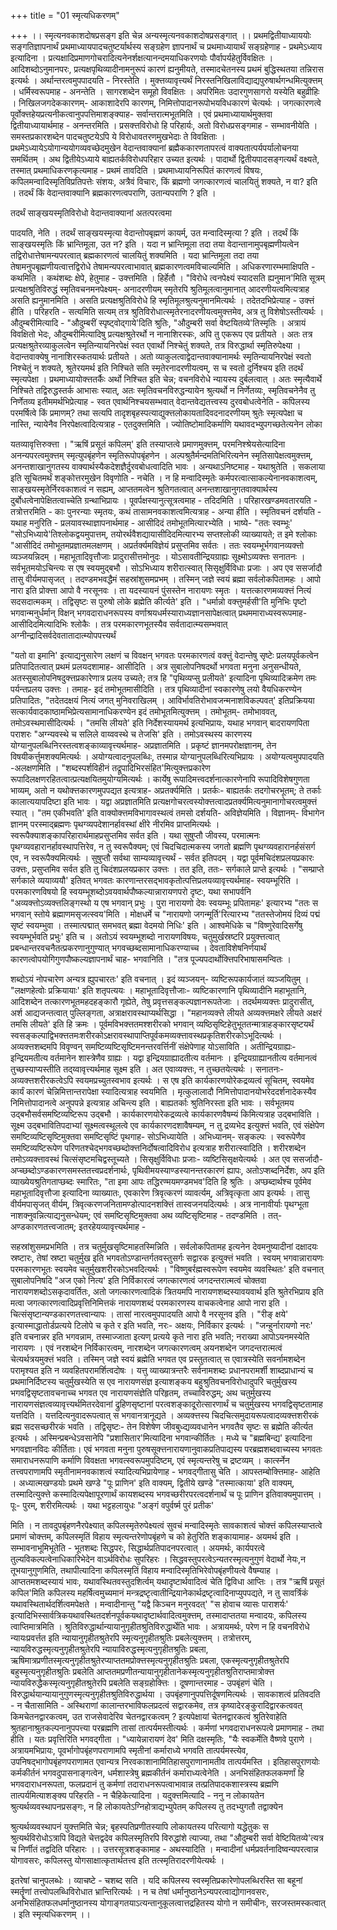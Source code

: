 +++
title = "01 स्मृत्यधिकरणम्"

+++
।। स्मृत्यनवकाशदोषप्रसङ्ग इति चेन्न अन्यस्मृत्यनवकाशदोषप्रसङ्गात् ।। प्रथमद्वितीयाध्याययोः सङ्गतिज्ञापनार्थं प्रथमाध्यायपादचतुष्टर्यार्थस्य सङ्ग्रहेण ज्ञापनार्थं च प्रथमाध्यायार्थं सङ्ग्रहेणाह - प्रथमेऽध्याय इत्यादिना । प्रत्यक्षादिप्रमाणगोचरादित्यनेनर्शक्षत्यानन्दमयाधिकरणयोः पौर्वापर्यहेतुर्विवक्षितः । आदिशब्दोऽनुमानपरः, प्रत्यक्षपृथिव्यादीनामनुरूपं कारणं ह्यनुमीयते, तस्मादचेतनस्य प्रथमं बुद्धिस्थतया तन्निरास इत्यर्थः । अर्थान्तरत्वमुपपादयति - निरस्तेति । मुक्त्तव्यावृत्त्यर्थं निरस्तनिखिलाविद्याद्यपुरुषार्थगन्धमित्युक्त्तम् । धर्मिस्वरूपमाह - अनन्तेति । सागरशब्देन समूहो विवक्षितः । अपरिमितः उदारगुणसागरो यस्येति बहुव्रीहिः । निखिलजगदेककारणम्- आकाशादेरपि कारणम्, निमित्तोपादानरूपोभयविधकारणं चेत्यर्थः । जगत्कारणत्वे पूर्वोक्त्तहेयप्रत्यनीकत्वानुपपत्तिमाशङ्क्याह- सर्वान्तरात्मभूतमिति । एवं प्रथमाध्यायार्थमुक्तवा द्वितीयाध्यायार्थमाह - अनन्तरमिति । प्रसक्त्तविरोधो हि परिहार्यः, अतो विरोधप्रसङ्गमाह - सम्भावनीयेति । समस्तप्रकारशब्देन पादचतुष्टयेऽपि ये विरोधावतरणमुखभेदाः ते विवक्षिताः । प्रथमेऽध्यायेऽयोगान्ययोगव्यवच्छेदमुखेन वेदान्तवाक्यानां ब्रह्मैककारणतापरत्वं वाक्यतात्पर्यपर्यालोचनया समर्थितम् । अथ द्वितीयेऽध्याये बाह्यतर्कविरोधपरिहार उच्यत इत्यर्थः । पादार्थो द्वितीयपादसङ्गत्यर्थं वक्ष्यते, तस्मात् प्रथमाधिकरणकृत्यमाह - प्रथमं तावदिति । प्रथमाध्यायनिरूपितं कारणत्वं विषयः, कपिलमन्वादिस्मृतिविप्रतिपत्तेः संशयः, अत्रैवं विचारः, किं ब्रह्मणो जगत्कारणत्वं चालयितुं शक्यते, न वा? इति । तदर्थं किं वेदान्तवाक्यानि ब्रह्मकारणत्वपराणि, उतान्यपराणि ? इति ।

तदर्थं साङ्खयस्मृतिविरोधो वेदान्तवाक्यानां अतत्परत्वमा

पादयति, नेति । तदर्थं साङ्खयस्मृत्या वेदान्तोपबृह्मणं कायर्म्, उत मन्वादिस्मृत्या ? इति । तदर्थं किं साङ्खयस्मृतिः किं भ्रान्तिमूला, उत न? इति । यदा न भ्रान्तिमूला तदा तया वेदान्तानामुपबृह्मणीयत्वेन तद्विरोधात्तेषामन्यपरत्वात् ब्रह्मकारणत्वं चालयितुं शक्यमिति । यदा भ्रान्तिमूला तदा तया तेषामनुपबृह्मणीयत्वात्तद्विरोधे तेषामन्यपरत्वाभावात् ब्रह्मकारणत्वमविचाल्यमिति । अधिकरणारम्भमाक्षिपति - कथमिति । कथंशब्दः क्षेपे, हेतुमाह - उक्त्तमिति । हिर्हेतौ । "विरोधे त्वनपेक्ष्यं स्यादसति ह्यनुमान'मिति सूत्रम् प्रत्यक्षश्रुतिविरुद्धं स्मृतिवचनमनपेक्ष्यम्- अनादरणीयम् स्मृतेरपि श्रुतिमूलत्वानुमानात् आदरणीयत्वमित्यत्राह असति ह्यनुमानमिति । असति प्रत्यक्षश्रुतिविरोधे हि स्मृतिमूलश्रुत्यनुमानमित्यर्थः । तदेतदभिप्रेत्याह - उक्त्तं हीति । परिहरति - सत्यमिति सत्यम् तत्र श्रुतिविरोधात्स्मृतेरनादरणीयत्वमुक्त्तमेव, अत्र तु विशेषोऽस्तीत्यर्थः । औदुम्बरीमित्यादि - "औदुम्बरीं स्पृष्ट्वोद्गाये'दिति श्रुतिः, "औदुम्बरी सर्वा वेष्टयितव्ये'तिस्मृतिः । अत्रायं विवक्षितो भेदः, औदुम्बरीमित्यादिषु प्रत्यक्षश्रुतेरर्थो न नानाशिरस्कः, अपि तु एकरूप एव प्रतीयते । अतः तत्र प्रत्यक्षश्रुतेरव्याकुलत्वेन स्मृतिन्यायनिरपेक्षं स्वत एवार्थो निश्चेतुं शक्यते, तत्र विरुद्धार्था स्मृतिरुपेक्ष्या । वेदान्तवाक्येषु नानाशिरस्कतयार्थः प्रतीयते । अतो व्याकुलत्वाद्वेदान्तवाक्यानामर्थः स्मृतिन्यायनिरपेक्षं स्वतो निश्चेतुं न शक्यते, श्रुतेरयमर्थ इति निश्चिते सति स्मृतेरनादरणीयत्वम्, स च स्वतो दुर्निश्चय इति तदर्थं स्मृत्यपेक्षा । प्रथमाध्यायोक्त्ततर्कैः अर्थो निश्चित इति चेन्न; वचनविरोधे न्यायस्य दुर्बलत्वात् । अतः स्मृत्यैवार्थे निश्चिते तद्विरुद्धस्तर्क आभासः स्यात्, अतः स्मृतिवचनविरुद्धन्यायेन श्रुत्यर्थो न निर्णेतव्यः, स्मृतिवचनेनैव तु निर्णेतव्य इतीममर्थभिप्रेत्याह - स्वत एवार्थनिश्चयसम्भवात् वेदान्तवेद्यतत्त्वस्य दुरवबोधत्वेनेति - कपिलस्य परमर्षित्वे किं प्रमाणम्? तथा सत्यपि तादृशबृहस्पत्याद्युक्त्तलोकायतादिवदनादरणीयम् श्रुतेः स्मृत्यपेक्षा च नास्ति, न्यायेनैव निरपेक्षत्वादित्यत्राह - एतदुक्त्तमिति । ज्योतिष्टोमादिकर्माणि यथावदभ्युपगच्छतेत्यनेन लोका

यतव्यावृत्तिरुक्त्ता । "ऋषिं प्रसूतं कपिलम्' इति तस्याप्तत्वे प्रमाणमुक्त्तम्, परमनिश्श्रेयसेत्यादिना अनन्यपरत्वमुक्त्तम् स्मृत्युपबृंहणेन स्मृतिरूपोपबृंहणेन । अल्पश्रुतैर्मन्दमतिभिरित्यनेन स्मृतिसापेक्षत्वमुक्त्तम्, अनन्तशाखानुगतस्य वाक्यार्थस्यैकदेशज्ञैर्दुरवबोधत्वादिति भावः । अन्यथाऽनिष्टमाह - यथाश्रुतेति । सकलाया इति सूचितमर्थं शङ्कोत्तरमुखेन विवृणोति - नचेति । न हि मन्वादिस्मृतेः कर्मपरत्वात्साकल्येनानवकाशत्वम्, साङ्खयस्मृतेर्निरवकाशत्वं न सह्यम्, आप्ततमत्वेन श्रुतिगतत्वात् अनन्तशाखानुगतवाक्यार्थस्य दुर्बोधत्वेनापेक्षितत्वाच्चेति ग्रन्थाभिप्रायः । पूवर्पक्षस्यानुत्सूत्रत्वमाह - तदिदमिति । परिहारखण्डमवतारयति - तत्रोत्तरमिति - काः पुनरन्याः स्मृतयः, कथं तासामनवकाशत्वमित्यत्राह - अन्या हीति । स्मृतिवचनं दर्शयति - यथाह मनुरिति - प्रलयावस्थाज्ञापनार्थमाह - आसीदिदं तमोभूतमित्यारभ्येति । भाष्ये- "ततः स्वम्भूः' "सोऽभिध्याये'तिश्लोकद्वयमुपात्तम्, तयोरर्थवैशद्यायासीदिदमित्यारभ्य सप्तश्लोकी व्याख्यायते; त इमे श्लोकाः "आसीदिदं तमोभूतमप्रज्ञातमलक्षणम् । अप्रर्तर्क्यमविज्ञेयं प्रसुप्तमिव सर्वतः । ततः स्वयम्भूर्भगवानव्यक्त्तो व्यञ्जयन्निदम् । महाभूतादिवृत्तौजाः प्रादुरासीत्तमोनुदः । योऽसावतीन्द्रियग्राह्यः सूक्ष्मोऽव्यक्त्तः सनातनः । सर्वभूतमयोऽचिन्त्यः स एष स्वयमुद्बभौ । सोऽभिध्याय शरीरात्स्वात् सिसृक्षुर्विविधाः प्रजाः । अप एव ससर्जादौ तासु वीर्यमपासृजत् । तदण्डमभवद्धैमं सहस्रांशुसमप्रभम् । तस्मिन् जज्ञे स्वयं ब्रह्मा सर्वलोकपितामहः । आपो नारा इति प्रोक्त्ता आपो वै नरसूनवः । ता यदस्यायनं पुंसस्तेन नारायणः स्मृतः । यत्तत्कारणमव्यक्त्तं नित्यं सदसदात्मकम् । तद्विसृष्टः स पुरुषो लोके ब्रह्मेति कीर्त्यते' इति । "धर्मान्नो वक्त्तुमर्हसी'ति मुनिभिः पृष्टो भगवान्मनुर्धर्मान् विक्षन् भगवदाराधनरूपस्य वर्णाश्रयधर्मस्याराध्यज्ञानसापेक्षत्वात् प्रथममाराध्यस्वरूपमाह- आसीदिदमित्यादिभिः श्लोकैः । तत्र परमकारणभूतस्यैव सर्वतादात्म्यसम्भवात् अग्नीन्द्रादिसर्वदेवतातादात्म्योपपत्त्यर्थं

"यतो वा इमानि' इत्याद्यनुसारेण लक्षणं च विवक्षन् भगवतः परमकारणत्वं वक्त्तुं वेदान्तेषु सृष्टेः प्रलयपूर्वकत्वेन प्रतिपादितत्वात् प्रथमं प्रलयदशामाह- आसीदिति । अत्र सुबालोपनिषदर्थो भगवता मनुना अनुसन्धीयते, अतस्सुबालोपनिषदुक्त्तप्रकारेणात्र प्रलय उच्यते; तत्र हि "पृथिव्यप्सु प्रलीयते' इत्यादिना पृथिव्यादिक्रमेण तमः पर्यन्तप्रलय उक्त्तः । तमाह- इदं तमोभूतमासीदिति । तत्र पृथिव्यादीनां स्वकारणेषु लयो वैयधिकरण्येन प्रतिपादितः, "तदेतदक्षयं नित्यं जगत् मुनिवराखिलम् । आविर्भावतिरोभावजन्मनाशविकल्पवत्' इतिप्रक्रियया सत्कार्यवादकाष्ठामभिप्रेत्यसामानाधिकरण्येन इदं तमोभूतमित्युक्त्तम् । तमोभूतम्- तमोभाववत्, तमोऽवस्थमासीदित्यर्थः । "तमसि लीयते' इति निर्देशस्यायमर्थ इत्यभिप्रायः, यथाह भगवान् बादरायणपिता पराशरः "अग्न्यवस्थे च सलिले वाय्ववस्थे च तेजसि' इति । तमोऽवस्थस्य कारणस्य योग्यानुपलब्धिनिरस्तत्वशङ्काव्यावृत्त्यर्थमाह- अप्रज्ञातमिति । प्रकृष्टं ज्ञानमपरोक्षज्ञानम्, तेन विषयीकर्त्तुमशक्यमित्यर्थः । अयोग्यत्वादनुपलब्धिः, तस्मान्न योग्यानुपलब्धिरित्यभिप्रायः । अयोग्यत्वमुपपादयति -अलक्षणमिति । "शब्दस्पर्शविहीनं तद्रूपादिभिरसंहित'मित्युक्त्तप्रकारेण रूपादिलक्षणरहितत्वात्प्रत्यक्षयितमुयोग्यमित्यर्थः । कार्येषु रूपादिमत्त्वदर्शनात्कारणेनापि रूपादिविशेषगुणता भाव्यम्, अतो न यथोक्त्तकारणमुपपद्यत इत्यत्राह- अप्रतर्क्यमिति । प्रतर्कः- बाह्यतर्कः तदगोचरभूतम्; ते तर्काः कालात्ययापदिष्टा इति भावः । यद्वा अप्रज्ञातमिति प्रत्यक्षगोचरत्वस्योक्त्तत्वादप्रतर्क्यमित्यनुमानागोचरत्वमुक्त्तं स्यात् । "तम एकीभवति' इति वाक्योक्त्तमविभागावस्थत्वं तमसो दर्शयति- अविज्ञेयमिति । विज्ञानम्- विभागेन ज्ञानम् परस्माद्ब्रह्मणः पृथग्व्यपदेशानर्हावस्थां क्षीरे नीरमिव प्राप्तमित्यर्थः । स्वरूपैक्याशङ्कापरिहारार्थमाहप्रसुप्तमिव सर्वत इति । यथा सुषुप्तौ जीवस्य, परमात्मनः पृथग्व्यवहारानर्हावस्थापत्तिरेव, न तु स्वरूपैक्यम्; एवं चिदचिदात्मकस्य जगतो ब्रह्मणि पृथग्व्यवहारानर्हसंसर्ग एव, न स्वरूपैक्यमित्यर्थः । सुषुप्तौ सर्वथा साम्यव्यावृत्त्यर्थं - सर्वत इतिपदम् । यद्वा पूर्वमचिदंशप्रलयप्रकारः उक्त्तः, प्रसुप्तमिव सर्वत इति तु चिदंशप्रलयप्रकार उक्त्तः । तत इति, ततः- सर्गकाले प्राप्ते इत्यर्थः । "सम्प्राप्ते सर्गकाले व्ययाव्ययौ' इतिवत् भगवतः कारणान्तरसद्भावकृतोत्पत्तिप्रलयव्यावृत्त्यर्थमाह- स्वयम्भूरिति । परमकारणविषयो हि स्वयम्भूशब्दोऽवयवार्थपौष्कल्यान्नारायणपरो दृष्टः, यथा सभापर्वनि "अव्यक्त्तोऽव्यक्त्तलिङ्गस्थो य एष भगवान् प्रभुः । पुरा नारायणो देवः स्वयम्भूः प्रपितामहः' इत्यारभ्य "ततः स भगवान् स्तोये ब्रह्माणमसृजत्स्वय'मिति । मोक्षधर्मे च "नारायणो जगन्मूर्ति'रित्यारभ्य "ततस्तेजोमयं दिव्यं पद्मं सृष्टं स्वयम्भुवा । तस्मात्पद्मात् समभवत् ब्रह्मा वेदमयो निधिः' इति । आश्वमेधिके च "विष्णुरेवादिसर्गेषु स्वयम्भूर्भवति प्रभुः' इति च । अतोऽयं स्वयम्भूशब्दो नारायणविषयः, चतुमुर्खस्रष्टरि प्रयुक्त्तत्वात् प्रबन्धान्तरवचनैतत्प्रकरणानुगुण्यात् भगवच्छब्दसामानाधिकरण्याच्च । देवताविशेषनिर्णयार्थं कारणत्वोपयोगिगुणपौष्कल्यज्ञापनार्थं चाह- भगवानिति । "तत्र पूज्यपदार्थोक्त्तिपरिभाषासमन्वितः ।

शब्दोऽयं नोपचारेण अन्यत्र ह्युपचारतः' इति वचनात् । इदं व्यञ्जयन्- व्यष्टिरूपकार्यजातं व्यञ्जयितुम् । "लक्षणहेत्वोः प्रक्रियायाः' इति शतृपत्ययः । महाभूतादिवृत्तौजाः- व्यष्टिकारणानि पृथिव्यादीनि महाभूतानि, आदिशब्देन तत्कारणभूतमहदहङ्कारौ गृह्येते, तेषु प्रवृत्तसङ्कल्पज्ञानरूपतेजाः । तदर्थमव्यक्त्तः प्रादुरासीत्, अर्श आद्यजन्तत्वात् पुल्लिङ्गता, अत्राक्षरावस्थाप्यर्थसिद्धा । "महानव्यक्त्ते लीयते अव्यक्त्तमक्षरे लीयते अक्षरं तमसि लीयते' इति हि क्रमः । पूर्वमविभक्त्ततमश्शरीरको भगवान् व्यष्ठिसृष्टिहेतुभूततन्मात्राहङ्कारसृष्टयर्थं स्वसङ्कल्पाद्विभक्त्ततमःशरीरकोऽक्षरावस्थापाप्तिपूर्वकमव्यक्त्तावस्थप्रकृतिशरीरकोऽभूदित्यर्थः । अव्यक्त्तशब्दमपि विवृण्वन् समष्टिव्यष्टिसृष्टिमनन्तरवर्त्तिनीं संक्षेपेणाह योऽसाविति । अतीन्द्रियग्राह्यः- इन्द्रियमतीत्य वर्तमानेन शास्त्रेणैव ग्राह्यः । यद्वा इन्द्रियग्राह्यादतीत्य वर्तमानः । इन्द्रियग्राह्यानतीत्य वर्तमानत्वं तुच्छस्याप्यस्तीति तद्य्वावृत्त्यर्थमाह सूक्ष्म इति । अत एवाव्यक्त्तः, न तुच्छतयेत्यर्थः । सनातनः- अव्यक्त्तशरीरकत्वेऽपि स्वयमप्रच्युतस्वभाव इत्यर्थः । स एष इति कार्यकारणयोरेकद्रव्यत्वं सूचितम्, स्वयमेव कार्यं कारणं चेन्निमित्तान्तरापेक्षा स्यादित्यत्राह स्वयमिति । मृत्कुलालादौ निमित्तोपादानयोभरेददर्शनादेकस्यैव निमित्तोपादानत्वे अनुपपन्ने इत्यत्राह अचिन्त्य इति । बाह्यतर्काः श्रुतिनिरस्ता इति भावः । सर्वभूतमय उद्बभौसर्वसमष्टिव्यष्टिरूप उद्बभौ । कार्यकारणयोरेकद्रव्यत्वे कार्यकारणवैषम्यं किमित्यत्राह उद्बभाविति । सूक्ष्म उद्बभावितिपदाभ्यां सूक्ष्मत्वस्थूलत्वे एव कार्यकारणदशावैषम्यम्, न तु द्रव्यभेद इत्युक्त्तं भवति, एवं संक्षेपेण समष्टिव्यष्टिसृष्टिमुक्तवा समष्टिसृष्टिं पृथगाह- सोऽभिध्यायेति । अभिध्यानम्- सङ्कल्पः । स्वरूपेणैव समष्टिव्यष्टिरूपेण परिणतश्चेद्भगवच्छब्दोक्त्तनिर्दोषत्वादिविरोध इत्यत्राह शरीरात्स्वादिति । शरीरशब्देन तमोऽव्यक्त्तावस्थं चित्संसृष्टमचिद्वस्तूच्यते । सिसृक्षुर्विविधाः प्रजाः- व्यष्टिसिसृक्षयेत्यर्थः । अत एव ससर्जादौ- अप्च्छब्दोऽण्डकारणसमस्ततत्त्वप्रदर्शनार्थः, पृथिवीमयस्याण्डस्यानन्तरकारणं ह्यापः, अतोऽप्शब्दनिर्देशः, अप इति व्याख्येयश्रुतिगताप्छब्दः स्मारितः, "ता इमा आपः तद्धिरण्मयमण्डमभव'दिति हि श्रुतिः । अप्छब्दार्थश्च पूर्वमेव महाभूतादिवृत्तौजा इत्यादिना व्याख्यातः, एवकारेण त्रिवृत्करणं व्यावर्त्यम्, अत्रिवृत्कृता आप इत्यर्थः । तासु वीर्यमपासृजत् वीर्यम्, त्रिवृत्करणजनितामण्डोत्पादनशक्त्तिं तास्वजनयदित्यर्थः । अत्र नानावीर्याः पृथग्भूता नाशक्नुवन्नित्याद्यनुसन्धेयम्; एवं समष्टिसृष्टिमुक्तवा अथ व्यष्टिसृष्टिमाह - तदण्डमिति । तत्- अण्डकारणतत्त्वजातम्; इतरहेयव्यावृत्त्यर्थमाह -

सहस्रांशुसमप्रभमिति । तत्र चतुर्मुखसृष्टिमाहतस्मिन्निति । सर्वलोकपितामह इत्यनेन देवमनुष्यादीनां दक्षादयः स्रष्टारः, तेषां स्रष्टा चतुर्मुख इति भगवतोऽण्डान्तर्गतवस्तुसर्गः सद्वारक इत्युक्त्तं भवति । स्वयम् भगवान्नारायणः परमकारणभूतः स्वयमेव चतुर्मुखशरीरकोऽभवदित्यर्थः । "विष्णुबर्रह्मस्वरूपेण स्वयमेव व्यवस्थितः' इति वचनात् सुबालोपनिषदि "अज एको नित्य' इति निर्विकारत्वं जगत्कारणत्वं जगदन्तरात्मत्वं चोक्तवा नारायणशब्दोऽसकृदावर्तितः, अतो जगत्कारणत्वादिकं त्रितयमपि नारायणशब्दस्यावयवार्थ इति श्रुतेरभिप्राय इति मत्वा जगत्कारणत्वादिप्रवृत्तिनिमित्तकं नारायणशब्दं परमकारणस्य वाचकत्वेनाह आपो नारा इति । चित्संसृष्टान्यण्डकारणतत्त्वान्यापः । तासां नारत्वमुपपादयति आपो वै नरसूनव इति । "रीङ् क्षये' इत्यास्माद्धातोर्डप्रत्यये टिलोपे च कृते र इति भवति, नरः- अक्षयः, निर्विकार इत्यर्थः । "जन्हुर्नारायणो नरः' इति वचनान्नर इति भगवन्नाम, तस्माज्जाता इत्यण् प्रत्यये कृते नारा इति भवति; नराख्या आपोऽयनमस्येति नारायणः । एवं नरशब्देन निर्विकारत्वम्, नारशब्देन जगत्कारणत्वम् अयनशब्देन जगदन्तरात्मत्वं चेत्यर्थत्रयमुक्त्तं भवति । तस्मिन् जज्ञे स्वयं ब्रह्मेति भगवत एव प्रस्तुतत्वात् स एवात्रस्येति सवर्नामशब्देन परामृश्यत इति न व्यवहितपरामर्शित्वदोषः । यत्तु व्याख्यात्रन्तरैः सर्वनामशब्दः प्रधानपरामर्शी शाब्दप्राधान्यं च प्रथमानिर्दिष्टस्य चतुर्मुखस्येति स एव नारायणसंज्ञ इत्याशङ्कय बहुश्रुतिवचनविरोधादुपरि चतुर्मुखस्य भगवद्विसृष्टतावचनाच्च भगवत एव नारायणसंज्ञेति परिहृतम्, तच्चाविरुद्धम्; अथ चतुर्मुखस्य नारायणसंज्ञत्वव्यावृत्त्यर्थमितरदेवानां द्रुहिणसृष्टानां परत्वशङ्कादूरोत्सारणार्थं च चतुर्मुखस्य भगवद्विसृष्टतामाह यत्तदिति । यत्तदित्यनुवादरूपत्वात् स भगवानत्रानूद्यते । अव्यक्त्तस्य चिदचित्समुदायरूपत्वादव्यक्त्तशरीरकं ब्रह्म सदसच्छरीरकं भवति । तद्विसृष्टः- तेन विशेषेण जीवबुध्द्यव्यवधानेन भगवतैव सृष्टः स ब्रह्मेति कीर्त्यत इत्यर्थः । अस्मिन्प्रबन्धेऽवसानेपि "प्रशासितार'मित्यादिना भगवान्कीर्तितः । मध्ये च "ब्रह्मबिन्द्य' इत्यादिना भगवज्ञानविदः कीर्तिताः। एवं भगवता मनुना पुरुषसूक्त्तनारायणानुवाकप्रतिपाद्यस्य परब्रह्मशब्दवाच्यस्य भगवतः समाराधनरूपाणि कर्माणि विवक्षता भगवत्स्वरूपमुपदिष्टम्, एवं स्मृत्यन्तरेषु च द्रष्टव्यम् । कार्त्स्नेन तत्त्वपराणामपि स्मृतीनामनवकाशत्वं स्यादित्यभिप्रायेणाह - भगवद्गीतासु चेति । आपस्तम्बोक्त्तिमाह- आहेति । अध्यात्मखण्डयोः प्रथमे खण्डे "पूः प्राणिन' इति वाक्यम्, द्वितीये खण्डे "तस्मात्काया' इति वाक्यम्, तस्मादित्युक्त्ते कस्मादित्यपेक्षापूरणार्थं कायशब्दस्य भगवच्छरीरपरत्वदर्शनार्थं च पूः प्राणिन इतिवाक्यमुपात्तम् । पूः- पुरम्, शरीरमित्यर्थः । यथा भट्टहलायुधः "अङ्गं वपुर्वर्ष्म पुरं प्रतीक'

मिति । न तावदुपबृंहणनैरपेक्ष्यात् कपिलस्मृतेरुपेक्ष्यत्वं सुवचं मन्वादिस्मृतेः सावकाशत्वं चोक्त्तं कपिलस्याप्तत्वे प्रमाणं चोक्त्तम्, कपिलस्मृतिं विहाय स्मृत्यन्तरेणोपबृंहणे च को हेतुरिति शङ्कायामाह- अयमर्थ इति । सम्भावनाभूमिभूतेति - भूतशब्दः सिद्धपरः, सिद्धार्थप्रतिपादनपरत्वात् । अयमर्थः, कार्यपरत्वे तुल्यविकल्पत्वेनाधिकारिभेदेन वाऽर्थविरोधः सुपरिहरः । सिद्धवस्तुपरत्वेऽन्यतरस्मृत्यनुगुणं वेदार्थो नेयः,न तूभयानुगुणमिति, तथापीत्यादिना कपिलस्मृतिं विहाय मन्वादिस्मृतिभिरेवोपबृंहणीयत्वे वैषम्याह । आप्ततमशब्दस्यायं भावः, यथावस्थितवस्तुदशिर्त्वम् यथादृष्टार्थवादित्वं चेति द्विविधा आप्तिः । तत्र "ऋषिं प्रसूतं कपिल'मिति कपिलस्य महर्षित्वमुच्यमानं मन्त्रद्रष्टृत्वातीन्द्रियानेकार्थद्रष्टृत्वादिनाप्युपपद्यते, न तु सावर्त्रिकं यथावस्थितार्थदर्शित्वमपेक्षते । मन्वादीनान्तु "यद्वै किञ्चन मनुरवदत्' "स होवाच व्यासः पाराशर्यः' इत्यादिभिस्सार्वत्रिकयथावस्थितदर्शनपूर्वकयथादृष्टार्थवादित्वमुक्त्तम्, तस्मादाप्ततया मन्वादयः, कपिलस्य त्वाप्तिमात्रमिति । श्रुतिविरुद्धार्थान्यायानुगृहीतश्रुतिविरुद्धार्थेति भावः । अत्रायमर्थः, परेण न हि वचनविरोधे न्यायःप्रवर्त्तत इति न्यायानुगृहीतश्रुतेरपि स्मृत्यनुगृहीतश्रुतिः प्रबलेत्युक्त्तम् । तत्रोत्तरम्, न्यायविरुद्धस्मृत्यनुगृहीतश्रुतेरपि न्यायाविरुद्धस्मृत्यनुगृहीतश्रुतिः प्रबला, ऋषिमात्रप्रणीतस्मृत्यनुगृहीतश्रुतेरप्याप्ततमप्रोक्त्तस्मृत्यनुगृहीतश्रुतिः प्रबला, एकस्मृत्यनुगृहीतश्रुतेरपि बहुस्मृत्यनुगृहीतश्रुतिः प्रबलेति आप्ततमप्रणीतन्यायानुगृहीतानेकस्मृत्यनुगृहीतश्रुतिराप्तमात्रोक्त्त न्यायविरुद्धैकस्मृत्यनुगृहीतश्रुतेरपि प्रबलेति सङ्ग्रहोक्त्तिः । दूषणान्तरमाह - उपबृंहणं चेति । विरुद्धार्थयान्यायानुगुणस्मृत्यनुगृहीतश्रुतिविरुद्धार्थया । उपबृंहणानुपपत्तिर्दूषणमित्यर्थः । सावकाशत्वं प्रतिवदति - न चैतासामिति - अस्थिराणां कालान्तरभाविफलप्रदत्वं सद्वारकमेव, तत्र कृष्यादेरङ्कुरादिद्वारकत्ववत् किमचेतनद्वारकत्वम्, उत राजसेवादेरिव चेतनद्वारकत्वम् ? इत्यपेक्षायां चेतनद्वारकत्वं श्रुतिरेवाहेति श्रुतहानाश्रुतकल्पनानुपपत्त्या परब्रह्मणि तासां तात्पर्यमस्तीत्यर्थः । कर्मणां भगवदाराधनरूपत्वे प्रमाणमाह - तथा हीति । यतः प्रवृत्तिरिति भगवद्गीता । "ध्यायेन्नारायणं देव' मिति दक्षस्मृतिः, "यैः स्वकर्मेति वैष्णवे पुराणे । अत्रायमभिप्रायः, पूवर्भागोपबृंहणपराणामपि स्मृतीनां कर्माराध्ये भगवति तात्पर्यमस्त्येव, उपनिषद्भागोपबृंहणपराणामत एवान्यत्र निरवकाशानामितिहासपुराणानामतीव तात्पर्यमस्ति । इतिहासपुराणयोः कर्मकीर्तनं भगवदुपासनाङ्गत्वेन, धर्मशास्त्रेषु ब्रह्मकीर्तनं कर्माराध्यत्वेनेति । अनभिसंहितफलकमर्णां हि भगवदाराधनरूपता, फलप्रदानं तु कर्मणां तदाराधनरूपत्वाभावान्न तत्प्रतिपादकशास्त्रस्य ब्रह्मणि तात्पर्यमित्याशङ्क्य परिहरति - न चैहिकेत्यादिना । यदुक्त्तमित्यादि - ननु न लोकायतेन श्रुत्यर्थव्यवस्थापनप्रसङ्गः, न हि लोकायतेऽग्निहोत्राद्यभ्युपेतम् कपिलस्य तु तदभ्युगतौ तद्वाक्येन

श्रुत्यर्थव्यवस्थापनं युक्त्तमिति चेन्न; बृहस्पतिप्रणीतस्यापि लोकायतस्य परित्यागो यद्धेतुकः स श्रुत्यर्थविरोधोऽत्रापि विद्यते चेत्तद्वदेव कपिलस्मृतिरपि विरुद्धांशे त्याज्या, तथा "औदुम्बरी सर्वा वेष्टियितव्ये'त्यत्र च निर्णीतं तद्वदिति परिहारः ।। उत्तरसूत्रशङ्कामाह - अथस्यादिति । मन्वादीनां धर्मप्रवर्तनादिष्वन्यपरत्वान्न योगावसरः, कपिलस्तु योगसाक्षात्कृतार्थतत्त्व इति तत्स्मृतिरादरणीयेत्यर्थः ।

इतरेषां चानुपलब्धेः । व्याचष्टे - चशब्द सति । यदि कपिलस्य स्वस्मृतिप्रकारेणोपलब्धिरस्ति सा बहूनां स्मर्तॄणां तत्त्वोपलब्धिविरोधात भ्रान्तिरित्यर्थः । न च तेषां धर्मानुष्ठानेऽन्यपरत्वाद्योगानवसरः, अनभिसंहितफलधर्मानुष्ठानस्य योगाङ्गतयाऽत्यन्तानुकूलत्वात्तद्रहितस्य योगो न समीचीनः, सरजस्तमस्कत्वात् । इति स्मृत्यधिकरणम् ।।

